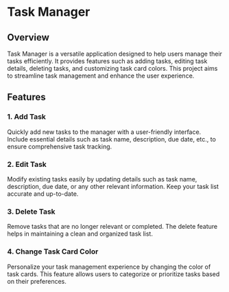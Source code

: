 # Task Manager

## Overview
Task Manager is a versatile application designed to help users manage their tasks efficiently. It provides features such as adding tasks, editing task details, deleting tasks, and customizing task card colors. This project aims to streamline task management and enhance the user experience.

## Features

### 1. Add Task
Quickly add new tasks to the manager with a user-friendly interface. Include essential details such as task name, description, due date, etc., to ensure comprehensive task tracking.

### 2. Edit Task
Modify existing tasks easily by updating details such as task name, description, due date, or any other relevant information. Keep your task list accurate and up-to-date.

### 3. Delete Task
Remove tasks that are no longer relevant or completed. The delete feature helps in maintaining a clean and organized task list.

### 4. Change Task Card Color
Personalize your task management experience by changing the color of task cards. This feature allows users to categorize or prioritize tasks based on their preferences.
